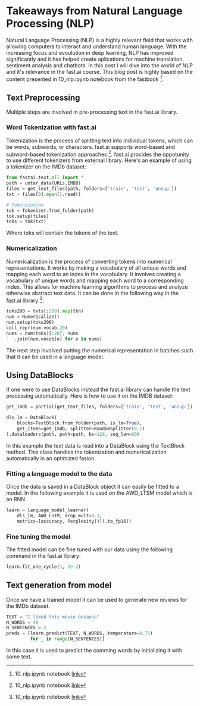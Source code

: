# Takeaways from Natural Language Processing (NLP)

Natural Language Processing (NLP) is a highly relevant field that works with allowing computers to interact and understand human language. With the increasing focus and evoulution in deep learning, NLP has improved significantly and it has helped create aplications for machine translation, sentiment analysis and chatbots. In this post I will dive into the world of NLP and it's relevance in the fast.ai course. This blog post is highly based on the content presented in 10_nlp.ipynb notebook from the fastbook [^1].

[^1]:  10_nlp.ipynb notebook [link](https://github.com/fastai/fastbook/blob/master/10_nlp.ipynb)


## Text Preprocessing
Multiple steps are involved in pre-processing text in the fast.ai library.

### Word Tokenization with fast.ai
Tokenization is the process of splitting text into individual tokens, which can be words, subwords, or characters. fast.ai supports word-based and subword-based tokenization approaches [^1]. fast.ai procides the oppotunity to use different tokenizers from external library. Here's an example of using a tokenizer on the IMDb dataset:

```python
from fastai.text.all import *
path = untar_data(URLs.IMDB)
files = get_text_files(path, folders=['train', 'test', 'unsup'])
txt = files[0].open().read()

# Tokenization
tok = Tokenizer.from_folder(path)
tok.setup(files)
toks = tok(txt)
```
Where toks will contain the tokens of the text.

### Numericalization

Numericalization is the process of converting tokens into numerical representations. It works by making a vocabulary of all unique words and mapping each word to an index in the vocabulary.
It involves creating a vocabulary of unique words and mapping each word to a corresponding index. This allows for machine learning algorithms to process and analyze otherwise abstract text data. It can be done in the following way in the fast.ai library  [^1]:

```python
toks200 = txts[:200].map(tkn)
num = Numericalize()
num.setup(toks200)
coll_repr(num.vocab,20)
nums = num(toks)[:20]; nums
' '.join(num.vocab[o] for o in nums)
```

The next step involved putting the numerical representation in batches such that it can be used in a language model.

## Using DataBlocks
If one were to use DataBlocks instead the fast.ai library can handle the text processing automatically. Here is how to use it on the IMDB dataset:

```python
get_imdb = partial(get_text_files, folders=['train', 'test', 'unsup'])

dls_lm = DataBlock(
    blocks=TextBlock.from_folder(path, is_lm=True),
    get_items=get_imdb, splitter=RandomSplitter(0.1)
).dataloaders(path, path=path, bs=128, seq_len=80)
```

In this example the text data is read into a DataBlock using the TextBlock method. This class handles the tokenization and numericalization automatically in an optimized fasion. 

### Fitting a language model to the data
Once the data is saved in a DataBlock object it can easily be fitted to a model. In the following example it is used on the AWD_LTSM model which is an RNN.

```python
learn = language_model_learner(
    dls_lm, AWD_LSTM, drop_mult=0.3, 
    metrics=[accuracy, Perplexity()]).to_fp16()
```

### Fine tuning the model
The fitted model can be fine tuned with our data using the following command in the fast.ai library:

```python
learn.fit_one_cycle(1, 2e-2)
```
## Text generation from model
Once we have a trained model it can be used to generate new reviews for the IMDb dataset.

```python
TEXT = "I liked this movie because"
N_WORDS = 40
N_SENTENCES = 2
preds = [learn.predict(TEXT, N_WORDS, temperature=0.75) 
         for _ in range(N_SENTENCES)]
```
In this case it is used to predict the comming words by initializing it with some text.
